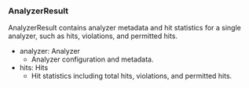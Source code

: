 ### AnalyzerResult
AnalyzerResult contains analyzer metadata and hit statistics for a single
analyzer, such as hits, violations, and permitted hits.

- analyzer: Analyzer
  - Analyzer configuration and metadata.
- hits: Hits
  - Hit statistics including total hits, violations, and permitted hits.
